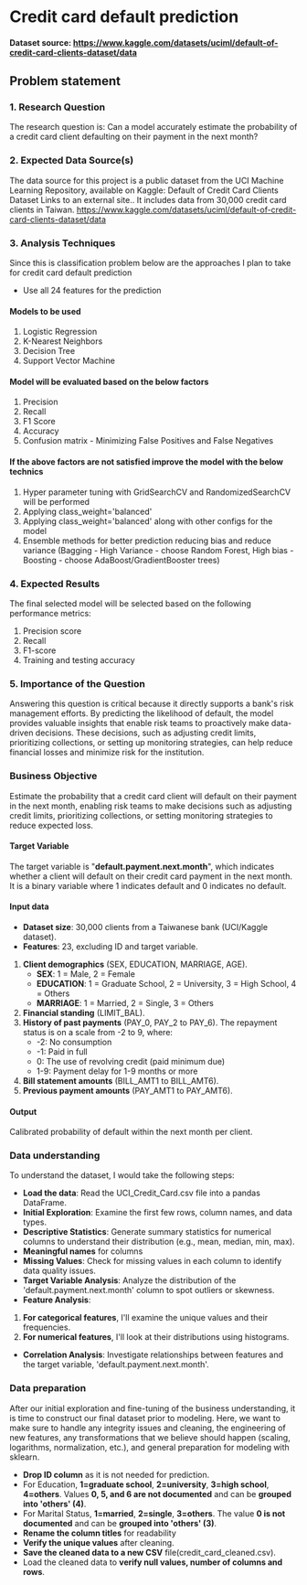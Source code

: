 # Credit card default prediction

#### Dataset source: https://www.kaggle.com/datasets/uciml/default-of-credit-card-clients-dataset/data

## Problem statement
### 1. Research Question
The research question is: Can a model accurately estimate the probability of a credit card client defaulting on their payment in the next month?

### 2. Expected Data Source(s)
The data source for this project is a public dataset from the UCI Machine Learning Repository, available on Kaggle: Default of Credit Card Clients Dataset Links to an external site.. It includes data from 30,000 credit card clients in Taiwan.
https://www.kaggle.com/datasets/uciml/default-of-credit-card-clients-dataset/data

### 3. Analysis Techniques
Since this is classification problem below are the approaches I plan to take for credit card default prediction

- Use all 24 features for the prediction

#### **Models to be used**
1. Logistic Regression
2. K-Nearest Neighbors
3. Decision Tree
4. Support Vector Machine

#### **Model will be evaluated based on the below factors**
1. Precision
2. Recall
3. F1 Score
4. Accuracy
5. Confusion matrix - Minimizing False Positives and False Negatives

#### **If the above factors are not satisfied improve the model with the below technics**
1. Hyper parameter tuning with GridSearchCV and RandomizedSearchCV will be performed
2. Applying class_weight='balanced'
3. Applying class_weight='balanced' along with other configs for the model
4. Ensemble methods for better prediction reducing bias and reduce variance (Bagging - High Variance - choose Random Forest, High bias - Boosting - choose AdaBoost/GradientBooster trees)

### 4. Expected Results
The final selected model will be selected based on the following performance metrics:

1. Precision score
2. Recall
3. F1-score
4. Training and testing accuracy

### 5. Importance of the Question
Answering this question is critical because it directly supports a bank's risk management efforts. By predicting the likelihood of default, the model provides valuable insights that enable risk teams to proactively make data-driven decisions. These decisions, such as adjusting credit limits, prioritizing collections, or setting up monitoring strategies, can help reduce financial losses and minimize risk for the institution.

### Business Objective
Estimate the probability that a credit card client will default on their payment in the next month, enabling risk teams to make decisions such as adjusting credit limits, prioritizing collections, or setting monitoring strategies to reduce expected loss.

#### Target Variable
The target variable is "**default.payment.next.month**", which indicates whether a client will default on their credit card payment in the next month. It is a binary variable where 1 indicates default and 0 indicates no default.

#### Input data
- **Dataset size**: 30,000 clients from a Taiwanese bank (UCI/Kaggle dataset).
- **Features**:  23, excluding ID and target variable.
1. **Client demographics** (SEX, EDUCATION, MARRIAGE, AGE).
    - **SEX**: 1 = Male, 2 = Female
    - **EDUCATION**: 1 = Graduate School, 2 = University, 3 = High School, 4 = Others
    - **MARRIAGE**: 1 = Married, 2 = Single, 3 = Others
2. **Financial standing** (LIMIT_BAL).
3. **History of past payments** (PAY_0, PAY_2 to PAY_6). The repayment status is on a scale from -2 to 9, where:
    - -2: No consumption
    - -1: Paid in full
    - 0: The use of revolving credit (paid minimum due)
    - 1-9: Payment delay for 1-9 months or more
4. **Bill statement amounts** (BILL_AMT1 to BILL_AMT6).
5. **Previous payment amounts** (PAY_AMT1 to PAY_AMT6).

#### Output
Calibrated probability of default within the next month per client.

### Data understanding
To understand the dataset, I would take the following steps:

- **Load the data**: Read the UCI_Credit_Card.csv file into a pandas DataFrame.
- **Initial Exploration**: Examine the first few rows, column names, and data types.
- **Descriptive Statistics**: Generate summary statistics for numerical columns to understand their distribution (e.g., mean, median, min, max).
- **Meaningful names** for columns
- **Missing Values**: Check for missing values in each column to identify data quality issues.
- **Target Variable Analysis**: Analyze the distribution of the 'default.payment.next.month' column to spot outliers or skewness.
- **Feature Analysis**:
1. **For categorical features**, I'll examine the unique values and their frequencies.
2. **For numerical features**, I'll look at their distributions using histograms.
- **Correlation Analysis**: Investigate relationships between features and the target variable, 'default.payment.next.month'.

### Data preparation
After our initial exploration and fine-tuning of the business understanding, it is time to construct our final dataset prior to modeling. Here, we want to make sure to handle any integrity issues and cleaning, the engineering of new features, any transformations that we believe should happen (scaling, logarithms, normalization, etc.), and general preparation for modeling with sklearn.
- **Drop ID column** as it is not needed for prediction.
- For Education, **1=graduate school**, **2=university**, **3=high school**, **4=others**. Values **0, 5, and 6 are not documented** and can be **grouped into 'others' (4)**.
- For Marital Status, **1=married**, **2=single**, **3=others**. The value **0 is not documented** and can be **grouped into 'others' (3)**.
- **Rename the column titles** for readability
- **Verify the unique values** after cleaning.
- **Save the cleaned data to a new CSV** file(credit_card_cleaned.csv).
- Load the cleaned data to **verify null values, number of columns and rows**.